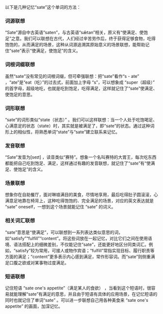 以下是几种记忆“sate”这个单词的方法：

### 词源联想
“Sate”源自中古英语“saten”，与古英语“sǣtan”相关，原义有“使满足、使饱足”之意。我们可以联想在古代，人们经过辛苦劳作后，终于获得足够食物，吃得饱饱的，从而满足的场景，这种从词源追溯其原始意义的场景联想，能帮助记住“sate”表示“使满足，使饱足”的含义。

### 词根词缀联想
虽然“sate”没有常见的词根词缀，但可牵强联想：把“sate”看作“s - ate” ，“ate”是“eat（吃）”的过去式，前面加上字母 “s”，可以想象成 “super（超级）” 的首字母，超级地吃，也就是吃到饱足，吃得满足，这样就记住了“sate”使满足、使饱足的意思。

### 词形联想
“sate”的词形类似“state（状态）” 。我们可以这样联想：当一个人处于吃饱喝足、心满意足的状态（state）时，其实就是被满足了，即“sate”的状态。通过这种词形上的相似性，将熟悉单词“state”与“sate”建立联系来记忆。

### 发音联想
“Sate”发音为[seɪt] ，读音类似“赛特”。想象一个名叫赛特的大胃王，每次吃东西都能把自己吃到饱足、满足，这样通过有趣的发音联想，就记住了“sate”有“使满足、使饱足”的含义。

### 场景联想
想象你在自助餐厅，面对琳琅满目的美食，尽情地享用，最后吃得肚子圆滚滚，心满意足地靠在椅背上，这种吃得饱饱的、完全满足的场景，对应的英文表达就是 “sate” oneself，一想到这个场景就能记住 “sate” 的词义。

### 相关词汇联想
“sate”意思是“使满足”，可以联想到一系列表达类似意思的词，如“satisfy”“fulfill”“content”。将这些词放在一起记忆，对比它们之间在使用语境、语法搭配上的细微差别，不仅能记住“sate”，还能更好地区分同类词汇。例如，“satisfy”较为常用，可接人或物作宾语；“fulfill”常指实现目标、履行职责等方面的满足；“content”更多表示内心感到满足，常作形容词。而“sate”则侧重满足口腹之欲或对某事物过度满足。

### 短语联想
记住短语 “sate one's appetite”（满足某人的食欲） ，当看到这个短语时，很容易就能理解“sate”有满足的意思，并且由于短语有具体的应用场景，在记忆短语的同时也就记住了单词“sate” 。可以进一步联想自己用各种美食来 “sate one's appetite” 的画面，加深记忆。 